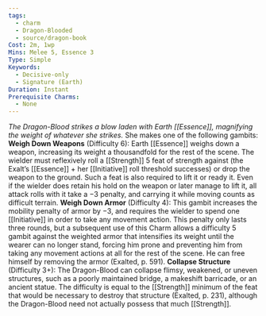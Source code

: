 ```yaml
---
tags:
  - charm
  - Dragon-Blooded
  - source/dragon-book
Cost: 2m, 1wp
Mins: Melee 5, Essence 3
Type: Simple
Keywords:
  - Decisive-only
  - Signature (Earth)
Duration: Instant
Prerequisite Charms:
  - None
---
```

*The Dragon-Blood strikes a blow laden with Earth [[Essence]], magnifying the weight of whatever she strikes.*
She makes one of the following gambits:
**Weigh Down Weapons** (Difficulty 6): Earth [[Essence]] weighs down a weapon, increasing its weight a thousandfold for the rest of the scene. The wielder must reflexively roll a [[Strength]] 5 feat of strength against (the Exalt’s [[Essence]] + her [[Initiative]] roll threshold successes) or drop the weapon to the ground. Such a feat is also required to lift it or ready it. Even if the wielder does retain his hold on the weapon or later manage to lift it, all attack rolls with it take a −3 penalty, and carrying it while moving counts as difficult terrain. 
**Weigh Down Armor** (Difficulty 4): This gambit increases the mobility penalty of armor by −3, and requires the wielder to spend one [[Initiative]] in order to take any movement action. This penalty only lasts three rounds, but a subsequent use of this Charm allows a difficulty 5 gambit against the weighted armor that intensifies its weight until the wearer can no longer stand, forcing him prone and preventing him from taking any movement actions at all for the rest of the scene. He can free himself by removing the armor (Exalted, p. 591).
**Collapse Structure** (Difficulty 3+): The Dragon-Blood can collapse flimsy, weakened, or uneven structures, such as a poorly maintained bridge, a makeshift barricade, or an ancient statue. The difficulty is equal to the [[Strength]] minimum of the feat that would be necessary to destroy that structure (Exalted, p. 231), although the Dragon-Blood need not actually possess that much [[Strength]].